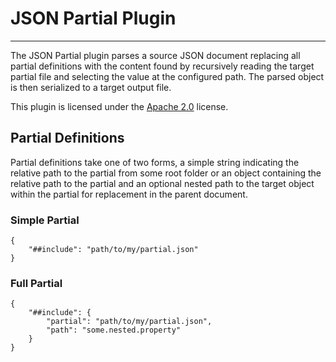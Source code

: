 # JSON Partial Plugin
---

The JSON Partial plugin parses a source JSON document replacing all partial definitions
with the content found by recursively reading the target partial file and selecting the
value at the configured path. The parsed object is then serialized to a target output file.

This plugin is licensed under the [Apache 2.0](http://www.apache.org/licenses/LICENSE-2.0.txt) license.

## Partial Definitions

Partial definitions take one of two forms, a simple string indicating the relative path to
the partial from some root folder or an object containing the relative path to the partial
and an optional nested path to the target object within the partial for replacement in the
parent document.

### Simple Partial

```
{
    "##include": "path/to/my/partial.json"
}
```

### Full Partial
```
{
    "##include": {
        "partial": "path/to/my/partial.json",
        "path": "some.nested.property"
    }
}
```

